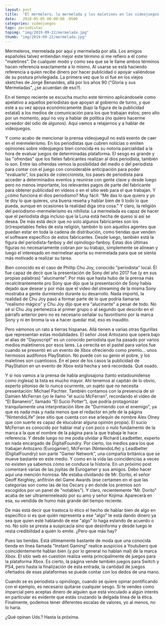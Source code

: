 ```yaml
---
layout: post
title:  "El mermelero, la mermelada y los maletines en los videojuegos ¿y la ética?"
date:   2018-05-05 00:00:00 -0500
categories: videojuegos
tags: periodistas 
topimg: "img/2019-09-22/mermelada.jpg"
thumb: "img/2019-09-22/mermelada.jpg"
---
```


Mermeleros, mermelada por aquí y mermelada por allá. Los amigos españoles talvez entiendan mejor este término si me refiero a él como "maletines". De cualquier modo y como sea que se le llame ambos términos hacen referencia exactamente a lo mismo. Al usarse se está haciendo referencia a quien recibe dinero por hacer publicidad o apoyar valiéndose de su postura privilegiada. La primera vez que lo oí fue en los viejos sketches de Jorge Benavides, allá por los años 90 ("Gloria y sus Mermeladas", ¿se acuerdan de eso?). 


En el tiempo reciente se escucha mucho este término aplicándosele como apelativo a aquellos periodistas que apoyan al gobierno de turno, y que este a su vez apoya económicamente (bajo la figura de la publicidad estatal) a los medios de comunicación para los que trabajan éstos; pero alto por un momento, aquí no voy a hablar de política (no quiero hacerme acreedor del odio de algunos). Aquí vamos a relajarnos y a hablar de videojuegos. 


Y como acabo de mencionar la prensa videojueguil no está exento de caer en el mermelerismo. En los periodistas que cubren noticias o emiten opiniones sobre videojuegos bien conocida es su notoria parcialidad a la hora de evaluar juegos de determinadas plataforma. El sesgo es grande y las "ofrendas" que los fieles fabricantes realizan al dios periodista, también lo son. Entre las ofrendas vemos la posibilidad del medio o del periodista para contar con el juego con considerable anticipación para poder "evaluarlo", los packs de coleccionista, los pases de periodista para acceder a determinados eventos y reunirse con gente clave y desde luego pero no menos importante, los relevantes pagos de parte del fabricante para obtener publicidad en vídeos o en el sitio web para el que trabajan. Y ¿cómo funciona el dios periodismo? Muy fácil: "Me das lo que quiero y yo te doy lo que quieres, una buena reseña y hablar bien de ti todo lo que pueda, aunque en ocasiones la realidad diga otra cosa." Y claro, la religión del periodismo-mermelerismo es nihilista: La mermelada es capaz de hacer que el periodista diga incluso que la Luna está hecha de queso si así se desea. De más está decir que no solo algunos fabricantes son los (ir)respetables fieles de esta religión, también lo son aquellos agentes que puedan estar en toda la cadena de distribución, como tiendas que venden el software específico de estos fabricantes. Desde luego, también está la figura del periodista-fanboy y del opinólogo-fanboy. Estas dos últimas figuras no necesariamente cobran por su trabajo, simplemente se alinean y luego el interesado en mermelear aporta su mermelada para que se sienta más motivado a realizar su tarea. 


Bien conocido es el caso de Phillip Chu Joy, conocido "periodista" local. Él fue capaz de decir que la presentación de Sony del año 2017 fue (y en sus propias palabras) "alucinante". Por más que hasta hubo de la prensa más recalcitrantemente pro Sony que dijo que la presentación de Sony había dejado que desear y por más que el video del streaming de la misma Sony mostraba a gente durmiendo durante su desarrollo. Nada importó, la realidad de Chu Joy pasó a formar parte de lo que podría llamarse "realismo mágico" y Chu Joy dijo que era "alucinante" a pesar de todo. No sé si Chu Joy pertenezca al primer grupo o al segundo que describí en el párrafo anterior pero no es necesario señalar su favoritismo por la marca Sony y ni en broma la va a hacer quedar mal, eso es inaudito.



Pero vámonos un rato a tierras hispanas. Allá tienen a varias otras figurillas que representan estas modalidades. El señor José Antozano que opera bajo el alias de "Dayoscript" es un conocido periodista que ha pasado por varios medios maletineros por esos lares. La cerecita en el pastel para varios fue cuando se presentó en un evento de Xbox ofreciendo como premio... unos hermosos audífonos PlayStation. No puede con su genio el pobre, y los maletines son cuantiosos. En el peor de los casos la publicidad de PlayStation en un evento de Xbox está hecha y será recordada. Qué osado. 



Y si nos vamos a la prensa de habla anglosajona (tanto estadounidense como inglesa) la lista es mucho mayor. Ahí tenemos al capitán de lo obvio, experto pitoniso de lo nunca ocurrente, un sujeto que no necesita presentación: Michael Pachter. También contamos con la presencia de sir Damien McFerran (yo le llamo "el sucio McFerran", recordando el video de “El Bananero”, llamado “El Sucio Potter”), que podría protagonizar tranquilamente una interpretación libre de "Durmiendo con el enemigo", ya que es nada más y nada menos que el redactor en jefe de la página "NintendoLife" (ese sitio que cuenta con ese arlequín de nombre Alex Olney que con suerte es capaz de elucubrar alguna opinión propia). El sucio McFerran es conocido por hablar mal y con poco o nulo fundamento de la marca a la que el nombre de la página para la que trabaja le hace referencia. Y desde luego no me podía olvidar a Richard Leadbetter, experto en nada encargado de DigitalFoundry. Por cierto, los medios para los que trabajan Antozano (Eurogamer), McFerran (NintendoLife) y Leadbetter (DigitalFoundry) son parte "Gamer Network", una compañía británica que se mueve bastante en este medio. Y como en la vida las coincidencias a veces no existen ya sabemos cómo se conduce la historia. En un próximo post comentaré varias de las joyitas de Eurogamer y sus amigos.  Debo hacer aquí una mención honrosa. Me estaba olvidando de Mr. Dorito, el señor Geoff Keighley, anfitrión del Game Awards (ese certamen en el que las categorías son como las de los Oscars y en donde los premios son escogidos por un panel de "notables"). Y claro, recientemente “Mr. Dorito” acaba de ser ultramermeleado por su amo y señor Kojima: Aparecerá en esa, su vendida de humo más grande del tiempo reciente.



De más está decir que trastoca lo ético el hecho de hablar bien de algo en específico si es que quién representa a ese "algo" te está dando dinero ya sea que quien esté hablando de ese "algo" lo haga estando de acuerdo o no. No solo se presta a suspicacia sino que desinforma y desde luego le resta credibilidad a quién lo emite. ¿Pero que más hay? 



Pues las tiendas. Está últimamente bastante de moda que una conocida tienda en línea llamada "Instant Gaming" realice auspicios a Youtubers que coincidentemente hablan bien (y por lo general no hablan mal) de la marca Xbox. El sitio web en cuestión realiza venta principalmente de juegos para la plataforma Xbox. Es cierto, la página vende también juegos para Switch y PS4, pero hasta la finalización de esta entrada, la cantidad de juegos ofertados de esas plataformas se puede contar con los dedos de una mano.



Cuando se es periodista u opinólogo, cuando se quiere opinar pontificando con el ejemplo, es necesario quitarse cualquier sesgo. Si te vendes como imparcial pero aceptas dinero de alguien que está vinculado a algún interés en particular es evidente que estás cruzando la delgada línea de la ética. Finalmente, podemos tener diferentes escalas de valores, yo al menos, no lo haría. 

¿Qué opinan Uds.? Hasta la próxima.


